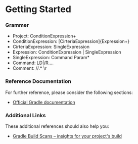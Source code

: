 # Getting Started

### Grammer
* Project:  ConditionExpression+
* ConditionExpression:  [CirteriaExpression]{Expression+}
* CirteriaExpression: SingleExpression
* Expression: ConditionExpression | SingleExpression 
* SingleExpression: Command Param*
* Command: LD|/R....
* Comment: //.* \r

### Reference Documentation
For further reference, please consider the following sections:

* [Official Gradle documentation](https://docs.gradle.org)

### Additional Links
These additional references should also help you:

* [Gradle Build Scans – insights for your project's build](https://scans.gradle.com#gradle)

